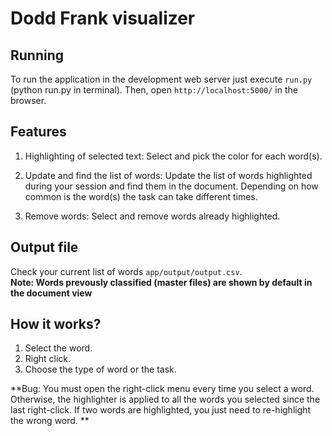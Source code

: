 Dodd Frank visualizer 
=========

Running
-------

To run the application in the development web server just execute `run.py` (python run.py in terminal). Then, open `http://localhost:5000/` in the browser. 


Features
-------
 
1) Highlighting of selected text: Select and pick the color for each word(s).    

2) Update and find the list of words: Update the list of words highlighted during your session and find them in the document. Depending on how common is the word(s) the task can take different times.

3) Remove words: Select and remove words already highlighted.   
  
 
Output file
------- 
Check your current list of words `app/output/output.csv`.  
**Note: Words prevously classified (master files) are shown by default in the document view**

How it works?
-------
1) Select the word.  
2) Right click.   
3) Choose the type of word or the task.
  

**Bug: You must open the right-click menu every time you select a word. Otherwise, the highlighter is applied to all the words you selected since the last right-click. If two words are highlighted, you just need to re-highlight the wrong word. **


 



